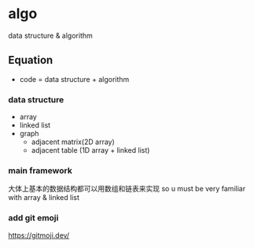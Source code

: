 # algo
data structure &amp; algorithm

## Equation
* code = data structure + algorithm

### data structure
* array
* linked list
* graph
  * adjacent matrix(2D array)
  * adjacent table (1D array + linked list)

### main framework
大体上基本的数据结构都可以用数组和链表来实现
so u must be very familiar with array & linked list 

### add git emoji
https://gitmoji.dev/

